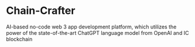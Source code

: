 # Chain-Crafter
AI-based no-code web 3 app development platform, which utilizes the power of the state-of-the-art ChatGPT language model from OpenAI and IC blockchain
